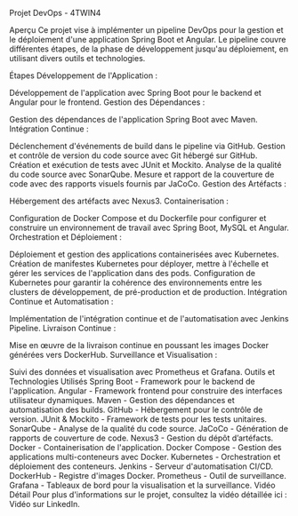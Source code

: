 Projet DevOps - 4TWIN4

Aperçu
Ce projet vise à implémenter un pipeline DevOps pour la gestion et le déploiement d'une application Spring Boot et Angular. Le pipeline couvre différentes étapes, de la phase de développement jusqu'au déploiement, en utilisant divers outils et technologies.

Étapes
Développement de l'Application :

Développement de l'application avec Spring Boot pour le backend et Angular pour le frontend.
Gestion des Dépendances :

Gestion des dépendances de l'application Spring Boot avec Maven.
Intégration Continue :

Déclenchement d'événements de build dans le pipeline via GitHub.
Gestion et contrôle de version du code source avec Git hébergé sur GitHub.
Création et exécution de tests avec JUnit et Mockito.
Analyse de la qualité du code source avec SonarQube.
Mesure et rapport de la couverture de code avec des rapports visuels fournis par JaCoCo.
Gestion des Artéfacts :

Hébergement des artéfacts avec Nexus3.
Containerisation :

Configuration de Docker Compose et du Dockerfile pour configurer et construire un environnement de travail avec Spring Boot, MySQL et Angular.
Orchestration et Déploiement :

Déploiement et gestion des applications containerisées avec Kubernetes.
Création de manifestes Kubernetes pour déployer, mettre à l'échelle et gérer les services de l'application dans des pods.
Configuration de Kubernetes pour garantir la cohérence des environnements entre les clusters de développement, de pré-production et de production.
Intégration Continue et Automatisation :

Implémentation de l'intégration continue et de l'automatisation avec Jenkins Pipeline.
Livraison Continue :

Mise en œuvre de la livraison continue en poussant les images Docker générées vers DockerHub.
Surveillance et Visualisation :

Suivi des données et visualisation avec Prometheus et Grafana.
Outils et Technologies Utilisés
Spring Boot - Framework pour le backend de l'application.
Angular - Framework frontend pour construire des interfaces utilisateur dynamiques.
Maven - Gestion des dépendances et automatisation des builds.
GitHub - Hébergement pour le contrôle de version.
JUnit & Mockito - Framework de tests pour les tests unitaires.
SonarQube - Analyse de la qualité du code source.
JaCoCo - Génération de rapports de couverture de code.
Nexus3 - Gestion du dépôt d’artéfacts.
Docker - Containerisation de l'application.
Docker Compose - Gestion des applications multi-conteneurs avec Docker.
Kubernetes - Orchestration et déploiement des conteneurs.
Jenkins - Serveur d'automatisation CI/CD.
DockerHub - Registre d'images Docker.
Prometheus - Outil de surveillance.
Grafana - Tableaux de bord pour la visualisation et la surveillance.
Vidéo Détail
Pour plus d'informations sur le projet, consultez la vidéo détaillée ici : Vidéo sur LinkedIn.
